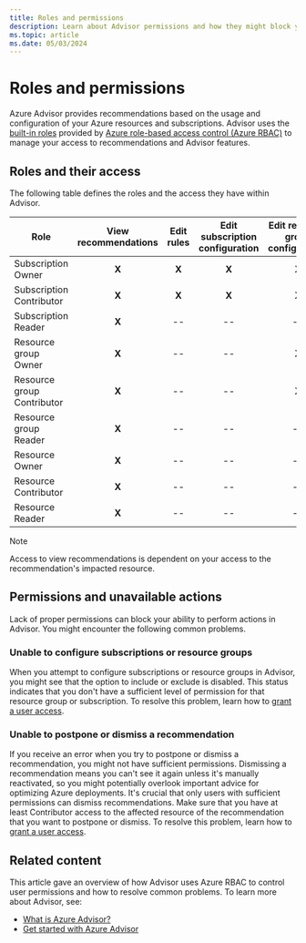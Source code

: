 ```yaml
---
title: Roles and permissions 
description: Learn about Advisor permissions and how they might block your ability to configure subscriptions or postpone or dismiss recommendations.
ms.topic: article
ms.date: 05/03/2024
---
```


# Roles and permissions

Azure Advisor provides recommendations based on the usage and configuration of your Azure resources and subscriptions. Advisor uses the [built-in roles](../role-based-access-control/built-in-roles.md) provided by [Azure role-based access control (Azure RBAC)](../role-based-access-control/overview.md) to manage your access to recommendations and Advisor features. 

## Roles and their access

The following table defines the roles and the access they have within Advisor.

| Role | View recommendations | Edit rules | Edit subscription configuration | Edit resource group configuration| Dismiss and postpone recommendations|
|---|:---:|:---:|:---:|:---:|:---:|
|Subscription Owner|**X**|**X**|**X**|**X**|**X**|
|Subscription Contributor|**X**|**X**|**X**|**X**|**X**|
|Subscription Reader|**X**|--|--|--|--|
|Resource group Owner|**X**|--|--|**X**|**X**|
|Resource group Contributor|**X**|--|--|**X**|**X**|
|Resource group Reader|**X**|--|--|--|--|
|Resource Owner|**X**|--|--|--|**X**|
|Resource Contributor|**X**|--|--|--|**X**|
|Resource Reader|**X**|--|--|--|--|

> [!NOTE]
> Access to view recommendations is dependent on your access to the recommendation's impacted resource.

## Permissions and unavailable actions

Lack of proper permissions can block your ability to perform actions in Advisor. You might encounter the following common problems.

### Unable to configure subscriptions or resource groups

When you attempt to configure subscriptions or resource groups in Advisor, you might see that the option to include or exclude is disabled. This status indicates that you don't have a sufficient level of permission for that resource group or subscription. To resolve this problem, learn how to [grant a user access](../role-based-access-control/quickstart-assign-role-user-portal.md).

### Unable to postpone or dismiss a recommendation

If you receive an error when you try to postpone or dismiss a recommendation, you might not have sufficient permissions. Dismissing a recommendation means you can't see it again unless it's manually reactivated, so you might potentially overlook important advice for optimizing Azure deployments. It's crucial that only users with sufficient permissions can dismiss recommendations. Make sure that you have at least Contributor access to the affected resource of the recommendation that you want to postpone or dismiss. To resolve this problem, learn how to [grant a user access](../role-based-access-control/quickstart-assign-role-user-portal.md).

## Related content

This article gave an overview of how Advisor uses Azure RBAC to control user permissions and how to resolve common problems. To learn more about Advisor, see:

- [What is Azure Advisor?](./advisor-overview.md)
- [Get started with Azure Advisor](./advisor-get-started.md)
